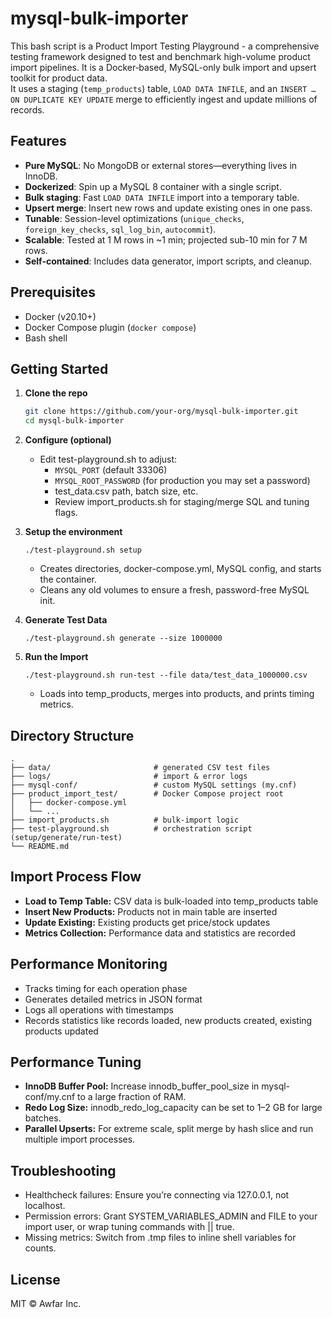 # mysql-bulk-importer

This bash script is a Product Import Testing Playground - a comprehensive testing framework designed to test and benchmark high-volume product import pipelines. It is a Docker‐based, MySQL-only bulk import and upsert toolkit for product data.  
It uses a staging (`temp_products`) table, `LOAD DATA INFILE`, and an `INSERT … ON DUPLICATE KEY UPDATE` merge to efficiently ingest and update millions of records.

## Features

- **Pure MySQL**: No MongoDB or external stores—everything lives in InnoDB.
- **Dockerized**: Spin up a MySQL 8 container with a single script.
- **Bulk staging**: Fast `LOAD DATA INFILE` import into a temporary table.
- **Upsert merge**: Insert new rows and update existing ones in one pass.
- **Tunable**: Session-level optimizations (`unique_checks`, `foreign_key_checks`, `sql_log_bin`, `autocommit`).
- **Scalable**: Tested at 1 M rows in ~1 min; projected sub-10 min for 7 M rows.
- **Self-contained**: Includes data generator, import scripts, and cleanup.

## Prerequisites

- Docker (v20.10+)
- Docker Compose plugin (`docker compose`)
- Bash shell

## Getting Started

1. **Clone the repo**  
   ```bash
   git clone https://github.com/your-org/mysql-bulk-importer.git
   cd mysql-bulk-importer
2. **Configure (optional)**
   - Edit test-playground.sh to adjust:
      - `MYSQL_PORT` (default 33306)
      - `MYSQL_ROOT_PASSWORD` (for production you may set a password)
      - test_data.csv path, batch size, etc.
      - Review import_products.sh for staging/merge SQL and tuning flags.

3. **Setup the environment**
   ```
   ./test-playground.sh setup
   ```
   - Creates directories, docker-compose.yml, MySQL config, and starts the container.
   - Cleans any old volumes to ensure a fresh, password-free MySQL init.
4. **Generate Test Data**
   ```
   ./test-playground.sh generate --size 1000000
   ```
5. **Run the Import**
   ```
   ./test-playground.sh run-test --file data/test_data_1000000.csv
   ```
   - Loads into temp_products, merges into products, and prints timing metrics.


## Directory Structure

```
.
├── data/                       # generated CSV test files
├── logs/                       # import & error logs
├── mysql-conf/                 # custom MySQL settings (my.cnf)
├── product_import_test/        # Docker Compose project root
│   ├── docker-compose.yml
│   └── ...
├── import_products.sh          # bulk‐import logic
├── test-playground.sh          # orchestration script (setup/generate/run-test)
└── README.md
```

## Import Process Flow

- **Load to Temp Table:** CSV data is bulk-loaded into temp_products table
- **Insert New Products:** Products not in main table are inserted
- **Update Existing:** Existing products get price/stock updates
- **Metrics Collection:** Performance data and statistics are recorded

 ## Performance Monitoring
 
- Tracks timing for each operation phase
- Generates detailed metrics in JSON format
- Logs all operations with timestamps
- Records statistics like records loaded, new products created, existing products updated

## Performance Tuning
- **InnoDB Buffer Pool:** Increase innodb_buffer_pool_size in mysql-conf/my.cnf to a large fraction of RAM.
- **Redo Log Size:** innodb_redo_log_capacity can be set to 1–2 GB for large batches.
- **Parallel Upserts:** For extreme scale, split merge by hash slice and run multiple import processes.

## Troubleshooting
- Healthcheck failures: Ensure you’re connecting via 127.0.0.1, not localhost.
- Permission errors: Grant SYSTEM_VARIABLES_ADMIN and FILE to your import user, or wrap tuning commands with || true.
- Missing metrics: Switch from .tmp files to inline shell variables for counts.

## License
MIT © Awfar Inc.
